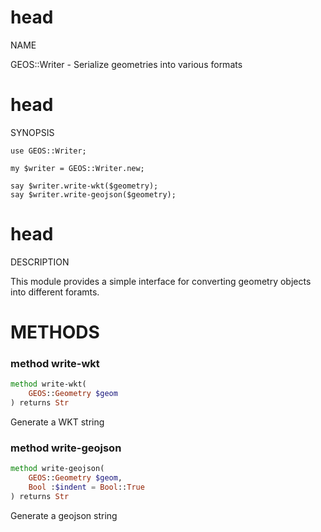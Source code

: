 head
====

NAME

GEOS::Writer - Serialize geometries into various formats

head
====

SYNOPSIS

    use GEOS::Writer;

    my $writer = GEOS::Writer.new;

    say $writer.write-wkt($geometry);
    say $writer.write-geojson($geometry);

head
====

DESCRIPTION

This module provides a simple interface for converting geometry objects into different foramts.

METHODS
=======

### method write-wkt

```raku
method write-wkt(
    GEOS::Geometry $geom
) returns Str
```

Generate a WKT string

### method write-geojson

```raku
method write-geojson(
    GEOS::Geometry $geom,
    Bool :$indent = Bool::True
) returns Str
```

Generate a geojson string

